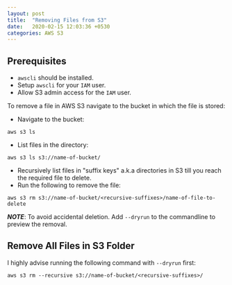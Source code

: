 ```yaml
---
layout: post
title:  "Removing Files from S3"
date:   2020-02-15 12:03:36 +0530
categories: AWS S3
---
```

## Prerequisites
* `awscli` should be installed.
* Setup `awscli` for your `IAM` user.
* Allow S3 admin access for the `IAM` user.

To remove a file in AWS S3 navigate to the bucket in which the file is stored:

* Navigate to the bucket:
```shell
aws s3 ls
```
* List files in the directory:
```shell
aws s3 ls s3://name-of-bucket/
```
* Recursively list files in "suffix keys" a.k.a directories in S3 till you reach the required file to delete.
* Run the following to remove the file:
```shell
aws s3 rm s3://name-of-bucket/<recursive-suffixes>/name-of-file-to-delete
```
***NOTE***: To avoid accidental deletion. Add `--dryrun` to the commandline to preview the removal.

## Remove All Files in S3 Folder

I highly advise running the following command with `--dryrun` first:
```shell
aws s3 rm --recursive s3://name-of-bucket/<recursive-suffixes>/
```


